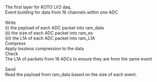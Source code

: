 The first layer for KOTO LV2 daq.\
Event building for data from 16 channels within one ADC \
\
Write\
(i)   the payload of each ADC packet into ram_data\
(ii)  the size of each ADC packet into ram_es\
(iii) the L1A of each ADC packet into ram_L1A\
Compress\
Apply lossless compression to the data
\
Check\
The L1A of packets from 16 ADCs to ensure they are from the same event \
\
Send\
Read the payload from ram_data based on the size of each event. 

 
